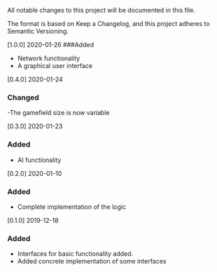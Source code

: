 All notable changes to this project will be documented in this file.

The format is based on Keep a Changelog,
and this project adheres to Semantic Versioning.

[1.0.0] 2020-01-26
###Added
- Network functionality
- A graphical user interface

[0.4.0] 2020-01-24
### Changed
-The gamefield size is now variable

[0.3.0] 2020-01-23
### Added
- AI functionality

[0.2.0] 2020-01-10
### Added
- Complete implementation of the logic

[0.1.0] 2019-12-18
### Added
- Interfaces for basic functionality added.
- Added concrete implementation of some interfaces
